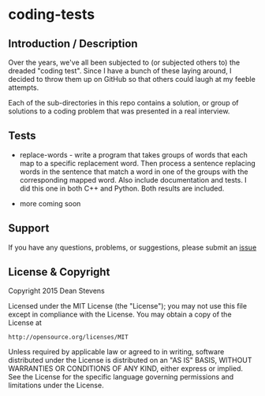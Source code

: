 coding-tests
=========================

Introduction / Description
----------------------

Over the years, we've all been subjected to (or subjected others to) the
dreaded "coding test".  Since I have a bunch of these laying around, I decided
to throw them up on GitHub so that others could laugh at my feeble attempts.

Each of the sub-directories in this repo contains a solution, or group of 
solutions to a coding problem that was presented in a real interview.

Tests
----------------------
* replace-words - write a program that takes groups of words that each map
to a specific replacement word. Then process a sentence replacing words in
the sentence that match a word in one of the groups with the corresponding
mapped word.  Also include documentation and tests.  I did this one in both
C++ and Python. Both results are included.

* more coming soon

Support
----------------------

If you have any questions, problems, or suggestions, please submit an
[issue](../../issues)

License & Copyright
----------------------

Copyright 2015 Dean Stevens

Licensed under the MIT License (the "License");
you may not use this file except in compliance with the License.
You may obtain a copy of the License at

    http://opensource.org/licenses/MIT

Unless required by applicable law or agreed to in writing, software
distributed under the License is distributed on an "AS IS" BASIS,
WITHOUT WARRANTIES OR CONDITIONS OF ANY KIND, either express or implied.
See the License for the specific language governing permissions and
limitations under the License.

